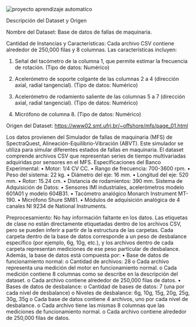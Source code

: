 

![proyecto aprendizaje automatico](https://github.com/darioverdun/PROYECTO-DETECCION-DE-FALLA/assets/143291888/c83333df-6054-4f25-8a1e-ec91b6a3a1f2)




Descripción del Dataset y Origen 

Nombre del Dataset: Base de datos de fallas de maquinaria. 

Cantidad de Instancias y Características: Cada archivo CSV contiene alrededor de 250,000 filas y 8 columnas. Las características incluyen:

1.	Señal del tacómetro de la columna 1, que permite estimar la frecuencia de rotación. (Tipo de datos: Numérico)

2.	Acelerómetro de soporte colgante de las columnas 2 a 4 (dirección axial, radial tangencial). (Tipo de datos: Numérico)

3.	Acelerómetro de rodamiento saliente de las columnas 5 a 7 (dirección axial, radial tangencial). (Tipo de datos: Numérico)

4.	Micrófono de columna 8. (Tipo de datos: Numérico) 

Origen del Dataset: https://www02.smt.ufrj.br/~offshore/mfs/page_01.html 

Los datos provienen del Simulador de fallas de maquinaria (MFS) de SpectraQuest, Alineación-Equilibrio-Vibración (ABVT). Este simulador se utiliza para simular diferentes estados de fallas en maquinaria. El dataset comprende archivos CSV que representan series de tiempo multivariadas adquiridas por sensores en el MFS. Especificaciones del Banco Experimental:
 • Motor: 1/4 CV CC. 
• Rango de frecuencia: 700-3600 rpm. 
• Peso del sistema: 22 kg. 
• Diámetro del eje: 16 mm. 
• Longitud del eje: 520 mm. 
• Rotor: 15.24 cm. 
• Distancia de rodamientos: 390 mm. Sistema de Adquisición de Datos: 
• Sensores IMI industriales, acelerómetros modelo 601A01 y modelo 604B31. 
• Tacómetro analógico Monarch Instrument MT-190.
 • Micrófono Shure SM81.
 • Módulos de adquisición analógica de 4 canales NI 9234 de National Instruments. 

Preprocesamiento:
 No hay información faltante en los datos. Las etiquetas de clase no están directamente etiquetadas dentro de los archivos CSV, pero se pueden inferir a partir de la estructura de las carpetas. Cada carpeta dentro de la base de datos corresponde a un peso de desbalance específico (por ejemplo, 6g, 10g, etc.), y los archivos dentro de cada carpeta representan mediciones de ese peso particular de desbalance.
Además, la base de datos está compuesta por:
•	Base de datos de funcionamiento normal:
o	Cantidad de archivos: 28
o	Cada archivo representa una medición del motor en funcionamiento normal.
o	Cada medición contiene 8 columnas como se describe en la descripción del dataset.
o	Cada archivo contiene alrededor de 250,000 filas de datos.
•	Bases de datos de desbalance:
o	Cantidad de bases de datos: 7 (una por cada nivel de desbalance)
o	Niveles de desbalance: 6g, 10g, 15g, 20g, 25g, 30g, 35g
o	Cada base de datos contiene 4 archivos, uno por cada nivel de desbalance.
o	Cada archivo tiene las mismas 8 columnas que las mediciones de funcionamiento normal.
o	Cada archivo contiene alrededor de 250,000 filas de datos.

